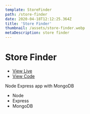 ```yaml
---
template: StoreFinder
path: /store-finder
date: 2020-04-18T12:12:25.364Z
title: 'Store Finder'
thumbnail: /assets/store-finder.webp
metaDescription: store finder
---
```

# Store Finder

- [View Live](https://now-thats-delicious-dhausser.herokuapp.com)
- [View Code](https://github.com/dhausser/dang-thats-delicious)

Node Express app with MongoDB

- Node
- Express
- MongoDB